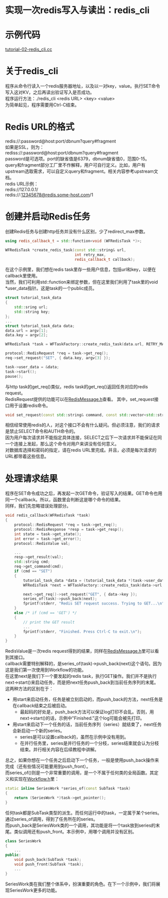 # 实现一次redis写入与读出：redis_cli
# 示例代码

[tutorial-02-redis_cli.cc](../tutorial/tutorial-02-redis_cli.cc)

# 关于redis_cli

程序从命令行读入一个redis服务器地址，以及以一对key，value。执行SET命令写入这对KV，之后再读出验证写入是否成功。  
程序运行方法：./redis_cli \<redis URL\> \<key\> \<value\>  
为简单起见，程序需要用Ctrl-C结束。

# Redis URL的格式

redis://:password@host:port/dbnum?query#fragment  
如果是SSL，则为：  
rediss://:password@host:port/dbnum?query#fragment  
password是可选项。port的缺省值是6379，dbnum缺省值0，范围0-15。  
query和fragment部分工厂里不作解释，用户可自行定义。比如，用户有upstream选取需求，可以自定义query和fragment。相关内容参考upstream文档。  
redis URL示例：  
redis://127.0.0.1/  
redis://:12345678@redis.some-host.com/1

# 创建并启动Redis任务

创建Redis任务与创建http任务并没有什么区别，少了redirect_max参数。
~~~cpp
using redis_callback_t = std::function<void (WFRedisTask *)>;

WFRedisTask *create_redis_task(const std::string& url,
                               int retry_max,
                               redis_callback_t callback);
~~~
在这个示例里，我们想在redis task里存一些用户信息，包括url和key，以便在callback里使用。  
当然，我们可利用std::function来绑定参数，但在这里我们利用了task里的void *user_data指针。这是task的一个public成员。
~~~cpp
struct tutorial_task_data
{
    std::sring url;
    std::string key;
};
...
struct tutorial_task_data data;
data.url = argv[1];
data.key = argv[2];

WFRedisTask *task = WFTaskFactory::create_redis_task(data.url, RETRY_MAX, redis_callback);

protocol::RedisRequest *req = task->get_req();
req->set_request("SET", { data.key, argv[3] });

task->user_data = &data;
task->start();
pause();
~~~
与http task的get_req()类似，redis task的get_req()返回任务对应的redis request。  
RedisRequest提供的功能可以在[RedisMessage.h](../src/protocol/RedisMessage.h)查看。
其中，set_request接口用于设置redis命令。  
~~~cpp
void set_request(const std::string& command, const std::vector<std::string>& params);
~~~
相信经常使用redis的人，对这个接口不会有什么疑问。但必须注意，我们的请求是禁止SELECT命令和AUTH命令的。  
因为用户每次请求并不能指定具体连接，SELECT之后下一次请求并不能保证在同一个连接上发起，那么这个命令对用户来讲没有任何意义。  
对数据库选择和密码的指定，请在redis URL里完成。并且，必须是每次请求的URL都带着这些信息。  

# 处理请求结果

程序在SET命令成功之后，再发起一次GET命令，验证写入的结果。GET命令也用同一个callback。所以，函数里会判断这是哪个命令的结果。  
同样，我们先忽略错误处理部分。
~~~cpp
void redis_callback(WFRedisTask *task)
{
    protocol::RedisRequest *req = task->get_req();
    protocol::RedisResponse *resp = task->get_resp();
    int state = task->get_state();
    int error = task->get_error();
    protocol::RedisValue val;

    ...
    resp->get_result(val);
    std::string cmd;
    req->get_command(cmd);
    if (cmd == "SET")
    {
        tutorial_task_data *data = (tutorial_task_data *)task->user_data;
        WFRedisTask *next = WFTaskFactory::create_redis_task(data->url, RETRY_MAX, redis_callback);

        next->get_req()->set_request("GET", { data->key });
        series_of(task)->push_back(next);
        fprintf(stderr, "Redis SET request success. Trying to GET...\n");
    }
    else /* if (cmd == 'GET') */
    {
        // print the GET result
        ...
        fprintf(stderr, "Finished. Press Ctrl-C to exit.\n");
    }
}
~~~
RedisValue是一次redis request得到的结果，同样在[RedisMessage.h](../src/protocol/RedisMessage.h)里可以看到其接口。  
callback需要特别解释的，是series_of(task)->push_back(next)这个语句。因为这是我们第一次使用到Workflow的功能。  
在这里next是我们下一个要发起的redis task，执行GET操作。我们并不是执行next->start()来启动任务，而是把next任务push_back到当前任务序列的末尾。  
这两种方法的区别在于：
  * 用start来启动任务，任务是被立刻启动的，而push_back的方法，next任务是在callback结束之后被启动。
    * 最起码的好处是，push_back方法可以保证log打印不会乱。否则，用next->start()的话，示例中"Finished."这个log可能会被先打印。
  * 用start来启动下一个任务的话，当前任务序列（series）就结束了，next任务会新启动一个新的series。
    * series是可以设置callback的，虽然在示例中没有用到。
    * 在并行任务里，series是并行任务的一个分枝，series结束就会认为分枝结束。并行相关内容在后续教程中讲解。

总之，如果你想在一个任务之后启动下一个任务，一般是使用push_back操作来完成（还有些情况可能要用到push_front）。  
而series_of()则是一个非常重要的调用，是一个不属于任何类的全局函数。其定义和实现在[Workflow.h](../src/factory/Workflow.h#L140)里：
~~~cpp
static inline SeriesWork *series_of(const SubTask *task)
{
    return (SeriesWork *)task->get_pointer();
}
~~~
任何task都是SubTask类型的派生。而任何运行中的task，一定属于某个series。通过series_of调用，得到了任务所在的series。  
而push_back是SeriesWork类的一个调用，其功能是将一个task放到series的末尾。类似调用还有push_front。本示例中，用哪个调用并没有区别。
~~~cpp
class SeriesWork
{
    ...
public:
    void push_back(SubTask *task);
    void push_front(SubTask *task);
    ...
}
~~~
SeriesWork类在我们整个体系中，扮演重要的角色。在下一个示例中，我们将展现SeriesWork更多的功能。
